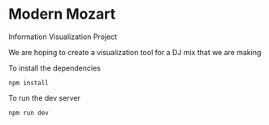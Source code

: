 # Modern Mozart
Information Visualization Project

We are hoping to create a visualization tool for a DJ mix that we are making

To install the dependencies
```node
npm install
```

To run the dev server
```node
npm run dev
```